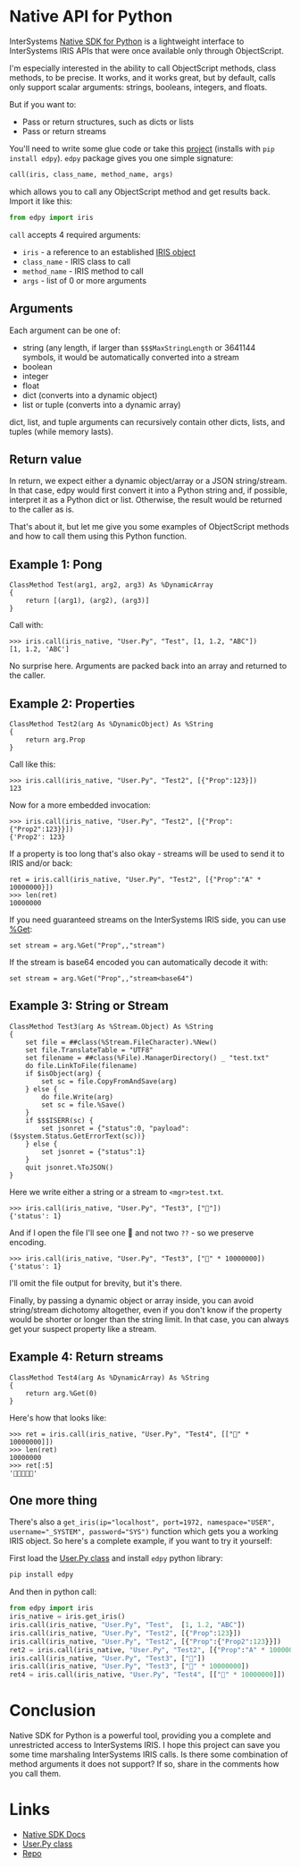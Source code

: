 # Native API for Python 

InterSystems [Native SDK for Python](https://docs.intersystems.com/irislatest/csp/docbook/DocBook.UI.Page.cls?KEY=BPYNAT_about) is a lightweight interface to  InterSystems IRIS APIs that were once available only through ObjectScript.

I'm especially interested in the ability to call ObjectScript methods, class methods, to be precise. It works, and it works great, but by default, calls only support scalar arguments: strings, booleans, integers, and floats. 

But if you want to:
- Pass or return structures, such as dicts or lists
- Pass or return streams

You'll need to write some glue code or take this [project](https://github.com/eduard93/edpy) (installs with `pip install edpy`). `edpy` package gives you one simple signature:

```python
call(iris, class_name, method_name, args)
```

which allows you to call any ObjectScript method and get results back.  Import it like this:

```python
from edpy import iris
```

`call` accepts 4 required arguments:
- `iris` - a reference to an established [IRIS object](https://docs.intersystems.com/irislatest/csp/docbook/DocBook.UI.Page.cls?KEY=BPYNAT_refapi#BPYNAT_refapi_class-iris)
- `class_name` - IRIS class to call
- `method_name` - IRIS method to call
- `args` - list of 0 or more arguments

## Arguments

Each argument can be one of:

- string (any length, if larger than `$$$MaxStringLength` or 3641144 symbols, it would be automatically converted into a stream
- boolean
- integer
- float
- dict (converts into a dynamic object)
- list or tuple (converts into a dynamic array)

dict, list, and tuple arguments can recursively contain other dicts, lists, and tuples (while memory lasts).

## Return value

In return, we expect either a dynamic object/array or a JSON string/stream. In that case, edpy would first convert it into a Python string and, if possible, interpret it as a Python dict or list. Otherwise, the result would be returned to the caller as is.

That's about it, but let me give you some examples of ObjectScript methods and how to call them using this Python function.

## Example 1: Pong

```objectscript
ClassMethod Test(arg1, arg2, arg3) As %DynamicArray
{
	return [(arg1), (arg2), (arg3)]
}
```

Call with:

```
>>> iris.call(iris_native, "User.Py", "Test", [1, 1.2, "ABC"])
[1, 1.2, 'ABC']
```

No surprise here. Arguments are packed back into an array and returned to the caller.

## Example 2: Properties


```objectscript
ClassMethod Test2(arg As %DynamicObject) As %String
{
	return arg.Prop
}
```

Call like this:

```
>>> iris.call(iris_native, "User.Py", "Test2", [{"Prop":123}])
123
```

Now for a more embedded invocation:

```
>>> iris.call(iris_native, "User.Py", "Test2", [{"Prop":{"Prop2":123}}])
{'Prop2': 123}
```

If a property is too long that's also okay - streams will be used to send it to IRIS and/or back:

```
ret = iris.call(iris_native, "User.Py", "Test2", [{"Prop":"A" * 10000000}])
>>> len(ret)
10000000
```

If you need guaranteed streams on the InterSystems IRIS side, you can use [%Get](https://docs.intersystems.com/irislatest/csp/documatic/%25CSP.Documatic.cls?&LIBRARY=%25SYS&CLASSNAME=%25Library.DynamicObject#%25Get):

```objectscript
set stream = arg.%Get("Prop",,"stream")
```

If the stream is base64 encoded you can automatically decode it with:

```objectscript
set stream = arg.%Get("Prop",,"stream<base64")
```

## Example 3: String or Stream

```objectscript
ClassMethod Test3(arg As %Stream.Object) As %String
{
	set file = ##class(%Stream.FileCharacter).%New()
	set file.TranslateTable = "UTF8"
	set filename = ##class(%File).ManagerDirectory() _ "test.txt"
	do file.LinkToFile(filename)
	if $isObject(arg) {
		set sc = file.CopyFromAndSave(arg)
	} else {
		do file.Write(arg)
		set sc = file.%Save()
	}
	if $$$ISERR(sc) {
		set jsonret = {"status":0, "payload":($system.Status.GetErrorText(sc))}
	} else {
		set jsonret = {"status":1}
	}
	quit jsonret.%ToJSON()
}
```

Here we write either a string or a stream to `<mgr>test.txt`.

```
>>> iris.call(iris_native, "User.Py", "Test3", ["🙂"])
{'status': 1}
```

And if I open the file I'll see one 🙂 and not two `??` - so we preserve encoding.

```
>>> iris.call(iris_native, "User.Py", "Test3", ["🙂" * 10000000])
{'status': 1}
```

I'll omit the file output for brevity, but it's there.


Finally, by passing a dynamic object or array inside, you can avoid string/stream dichotomy altogether, even if you don't know if the property would be shorter or longer than the string limit. In that case, you can always get your suspect property like a stream.

## Example 4: Return streams

```objectscript
ClassMethod Test4(arg As %DynamicArray) As %String
{
	return arg.%Get(0)
}
```

Here's how that looks like:

```
>>> ret = iris.call(iris_native, "User.Py", "Test4", [["🙂" * 10000000]])
>>> len(ret)
10000000
>>> ret[:5]
'🙂🙂🙂🙂🙂'
```

## One more thing

There's also a `get_iris(ip="localhost", port=1972, namespace="USER", username="_SYSTEM", password="SYS")` function which gets you a working IRIS object. 
So here's a complete example, if you want to try it yourself:

First load the [User.Py class](https://gist.github.com/eduard93/bbc62dbfa3981b5a201e178f61a17572) and install `edpy` python library:

```bash
pip install edpy
```

And then in python call:

```python
from edpy import iris
iris_native = iris.get_iris()
iris.call(iris_native, "User.Py", "Test",  [1, 1.2, "ABC"])
iris.call(iris_native, "User.Py", "Test2", [{"Prop":123}])
iris.call(iris_native, "User.Py", "Test2", [{"Prop":{"Prop2":123}}])
ret2 = iris.call(iris_native, "User.Py", "Test2", [{"Prop":"A" * 10000000}])
iris.call(iris_native, "User.Py", "Test3", ["🙂"])
iris.call(iris_native, "User.Py", "Test3", ["🙂" * 10000000])
ret4 = iris.call(iris_native, "User.Py", "Test4", [["🙂" * 10000000]])
```

# Conclusion

Native SDK for Python is a powerful tool, providing you a complete and unrestricted access to InterSystems IRIS. I hope this project can save you some time marshaling  InterSystems IRIS calls. Is there some combination of method arguments it does not support? If so, share in the comments how you call them.


# Links

- [Native SDK Docs](https://docs.intersystems.com/irislatest/csp/docbook/DocBook.UI.Page.cls?KEY=BPYNAT_about)
- [User.Py class](https://gist.github.com/eduard93/bbc62dbfa3981b5a201e178f61a17572)
- [Repo](https://github.com/eduard93/edpy)
